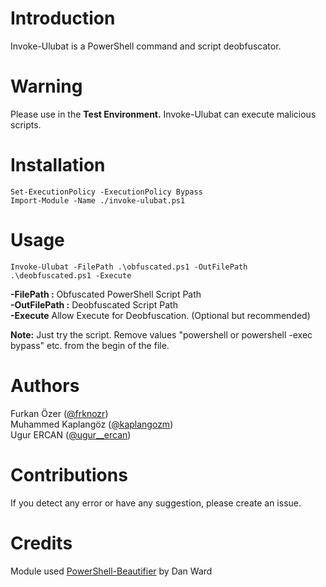 # Introduction

Invoke-Ulubat is a PowerShell command and script deobfuscator.

# Warning

Please use in the **Test Environment.** Invoke-Ulubat can execute malicious scripts.

# Installation
```
Set-ExecutionPolicy -ExecutionPolicy Bypass
Import-Module -Name ./invoke-ulubat.ps1
```

# Usage
```
Invoke-Ulubat -FilePath .\obfuscated.ps1 -OutFilePath .\deobfuscated.ps1 -Execute
```
**-FilePath :** Obfuscated PowerShell Script Path  
**-OutFilePath :** Deobfuscated Script Path  
**-Execute** Allow Execute for Deobfuscation. (Optional but recommended) 

**Note:** Just try the script. Remove values "powershell or powershell -exec bypass" etc. from the begin of the file.

# Authors
Furkan Özer ([@frknozr](https://twitter.com/frknozr))  
Muhammed Kaplangöz ([@kaplangozm](https://twitter.com/kaplangozm))  
Ugur ERCAN ([@ugur__ercan](https://twitter.com/ugur__ercan))

# Contributions
If you detect any error or have any suggestion, please create an issue.

# Credits
Module used [PowerShell-Beautifier](https://github.com/DTW-DanWard/PowerShell-Beautifier) by Dan Ward

